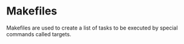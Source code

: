 # Makefiles

Makefiles are used to create a list of tasks to be executed by special commands called targets.

